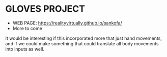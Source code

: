 # GLOVES PROJECT

* WEB PAGE: https://realityvirtually.github.io/sankofa/
* More to come

It would be interesting if this incorporated more that just hand movements, and if we could make something that could translate all body movements into inputs as well. 
